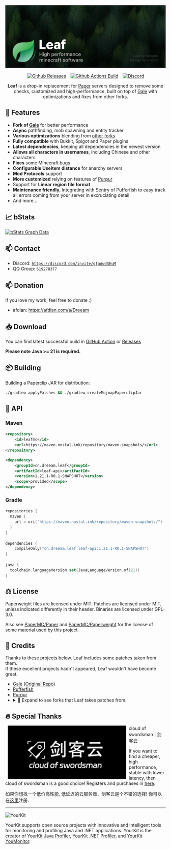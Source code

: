 <img src="public/image/leaf_banner.png" alt="Leaf">
<div align="center">
 
[![Github Releases](https://img.shields.io/badge/Download-Releases-blue?&style=for-the-badge&colorA=19201a&colorB=298046)](https://github.com/Winds-Studio/Leaf/releases)⠀
[![Github Actions Build](https://img.shields.io/github/actions/workflow/status/Winds-Studio/Leaf/build-1211.yml?&style=for-the-badge&colorA=19201a&colorB=298046)](https://github.com/Winds-Studio/Leaf/actions)⠀
[![Discord](https://img.shields.io/discord/1145991395388162119?label=discord&style=for-the-badge&colorA=19201a&colorB=298046)](https://discord.gg/gfgAwdSEuM)

**Leaf** is a drop-in replacement for [Paper](https://papermc.io/) servers designed to remove some checks, customized and high-performance, built on top of [Gale](https://github.com/Dreeam-qwq/Gale) with optimizations and fixes from other forks.
</div>

## 🍃 Features
 - **Fork of [Gale](https://github.com/Dreeam-qwq/Gale)** for better performance
 - **Async** pathfinding, mob spawning and entity tracker
 - **Various optimizations** blending from [other forks](https://github.com/Winds-Studio/Leaf#-credits)
 - **Fully compatible** with Bukkit, Spigot and Paper plugins 
 - **Latest dependencies**, keeping all dependencies in the newest version
 - **Allows all characters in usernames**, including Chinese and other characters
 - **Fixes** some Minecraft bugs
 - **Configurable UseItem distance** for anarchy servers
 - **Mod Protocols** support
 - **More customized** relying on features of [Purpur](https://github.com/PurpurMC/Purpur)
 - Support for **Linear region file format**
 - **Maintenance friendly**, integrating with [Sentry](https://sentry.io/welcome/) of [Pufferfish](https://github.com/pufferfish-gg/Pufferfish) to easy track all errors coming from your server in excruciating detail
 - And more...

## 📈 bStats
[![bStats Graph Data](https://bstats.org/signatures/server-implementation/Leaf.svg)](https://bstats.org/plugin/server-implementation/Leaf)

## 📫 Contact
- Discord: [`https://discord.com/invite/gfgAwdSEuM`](https://discord.com/invite/gfgAwdSEuM)
- QQ Group: `619278377`

## 📫 Donation
If you love my work, feel free to donate :)
- afdian: https://afdian.com/a/Dreeam

## 📥 Download
You can find latest successful build in [GitHub Action](https://github.com/Winds-Studio/Leaf/actions) or [Releases](https://github.com/Winds-Studio/Leaf/releases)

**Please note Java >= 21 is required.**

## 📦 Building
Building a Paperclip JAR for distribution:
```bash
./gradlew applyPatches && ./gradlew createMojmapPaperclipJar
```

## 🧪 API

### Maven
```xml
<repository>
    <id>leafmc</id>
    <url>https://maven.nostal.ink/repository/maven-snapshots/</url>
</repository>
```
```xml
<dependency>
    <groupId>cn.dreeam.leaf</groupId>
    <artifactId>leaf-api</artifactId>
    <version>1.21.1-R0.1-SNAPSHOT</version>
    <scope>provided</scope>
</dependency>
```
### Gradle
```kotlin
repositories {
  maven {
    url = uri("https://maven.nostal.ink/repository/maven-snapshots/")
  }
}

dependencies {
    compileOnly("cn.dreeam.leaf:leaf-api:1.21.1-R0.1-SNAPSHOT")
}

java {
  toolchain.languageVersion.set(JavaLanguageVersion.of(21))
}
```

## ⚖️ License
Paperweight files are licensed under MIT.
Patches are licensed under MIT, unless indicated differently in their header.
Binaries are licensed under GPL-3.0.

Also see [PaperMC/Paper](https://github.com/PaperMC/Paper) and [PaperMC/Paperweight](https://github.com/PaperMC/paperweight) for the license of some material used by this project.

## 📜 Credits
Thanks to these projects below. Leaf includes some patches taken from them.<br>
If these excellent projects hadn't appeared, Leaf wouldn't have become great.

- [Gale](https://github.com/Dreeam-qwq/Gale) ([Original Repo](https://github.com/GaleMC/Gale))
- [Pufferfish](https://github.com/pufferfish-gg/Pufferfish)
- [Purpur](https://github.com/PurpurMC/Purpur)
- <details>
    <summary>🍴 Expand to see forks that Leaf takes patches from.</summary>
    <p>
      • <a href="https://github.com/KeYiMC/KeYi">KeYi</a> (R.I.P.)
        <a href="https://github.com/MikuMC/KeYiBackup">(Backup)</a><br>
      • <a href="https://github.com/etil2jz/Mirai">Mirai</a><br>
      • <a href="https://github.com/Bloom-host/Petal">Petal</a><br>
      • <a href="https://github.com/fxmorin/carpet-fixes">Carpet Fixes</a><br>
      • <a href="https://github.com/Akarin-project/Akarin">Akarin</a><br>
      • <a href="https://github.com/Cryptite/Slice">Slice</a><br>
      • <a href="https://github.com/ProjectEdenGG/Parchment">Parchment</a><br>
      • <a href="https://github.com/LeavesMC/Leaves">Leaves</a><br>
      • <a href="https://github.com/KaiijuMC/Kaiiju">Kaiiju</a><br>
      • <a href="https://github.com/hpfxd/PandaSpigot">PandaSpigot</a><br>
      • <a href="https://github.com/PlazmaMC/PlazmaBukkit">Plazma</a><br>
      • <a href="https://github.com/SparklyPower/SparklyPaper">SparklyPaper</a><br>
      • <a href="https://github.com/HaHaWTH/Polpot">Polpot</a><br>
      • <a href="https://github.com/plasmoapp/matter">Matter</a><br>
      • <a href="https://github.com/LuminolMC/Luminol">Luminol</a><br>
      • <a href="https://github.com/Gensokyo-Reimagined/Nitori">Nitori</a><br>
      • <a href="https://github.com/Tuinity/Moonrise">Moonrise</a><br>
    </p>
</details>

## 🔥 Special Thanks
<a href="https://cloud.swordsman.com.cn/"><img src="public/image/JiankeServer.jpg" alt="Jianke Cloud Host" align="left" hspace="8"></a>
cloud of swordsman | 剑客云

If you want to find a cheaper, high performance, stable with lower latency, then cloud of swordsman is a good choice! Registers and purchases in [here](https://cloud.swordsman.com.cn/?i8ab42c).

如果你想找一个低价高性能, 低延迟的云服务商，剑客云是个不错的选择! 你可以在[这里](https://cloud.swordsman.com.cn/?i8ab42c)注册.

---
![YourKit](https://www.yourkit.com/images/yklogo.png)

YourKit supports open source projects with innovative and intelligent tools 
for monitoring and profiling Java and .NET applications.
YourKit is the creator of [YourKit Java Profiler](https://www.yourkit.com/java/profiler/),
[YourKit .NET Profiler](https://www.yourkit.com/dotnet-profiler/),
and [YourKit YouMonitor](https://www.yourkit.com/youmonitor/).
